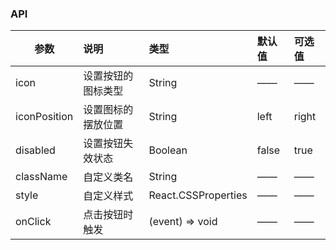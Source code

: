### API

| 参数         |说明        |类型 |默认值 |可选值 |
| ------------ | :----------------|:------- | :----- | :----- |
| icon         |设置按钮的图标类型 |String |—— |—— |
| iconPosition |设置图标的摆放位置 |String |left |right |
| disabled      |设置按钮失效状态  |Boolean |false |true |
| className      |自定义类名  |String |—— |—— |
| style      |自定义样式  |React.CSSProperties |—— |—— |
| onClick    | 点击按钮时触发 |       (event) => void |—— |—— |


